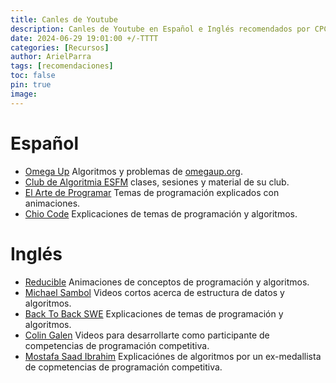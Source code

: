 ```yaml
---
title: Canles de Youtube
description: Canles de Youtube en Español e Inglés recomendados por CPC-GALLOS
date: 2024-06-29 19:01:00 +/-TTTT
categories: [Recursos]
author: ArielParra 
tags: [recomendaciones]  
toc: false
pin: true
image:
---
```


# Español

- [Omega Up](https://www.youtube.com/@omegaUp1) Algoritmos y problemas de [omegaup.org](https://www.omegaup.org).
- [Club de Algoritmia ESFM](https://www.youtube.com/@clubdealgoritmiaesfm3307) clases, sesiones y material de su club.
- [El Arte de Programar](https://www.youtube.com/@ArteProgramar) Temas de programación explicados con animaciones.
- [Chio Code](https://www.youtube.com/@ChioCode)  Explicaciones de temas de programación y algoritmos.

# Inglés

- [Reducible](https://www.youtube.com/@Reducible) Animaciones de conceptos de programación y algoritmos.
- [Michael Sambol](https://www.youtube.com/@michaelsambol)  Videos cortos acerca de estructura de datos y algoritmos.
- [Back To Back SWE](https://www.youtube.com/@BackToBackSWE) Explicaciones de temas de programación y algoritmos.
- [Colin Galen](https://www.youtube.com/@ColinGalen) Videos para desarrollarte como participante de competencias de programación competitiva.
- [Mostafa Saad Ibrahim](https://www.youtube.com/@ArabicCompetitiveProgramming) Explicaciónes de algoritmos por un ex-medallista de copmetencias de programación competitiva.
